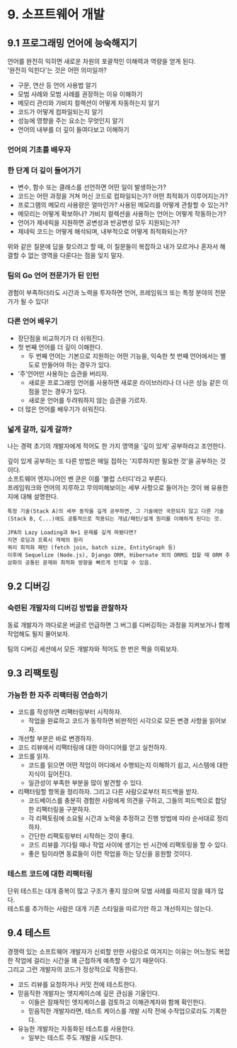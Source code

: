 # 9. 소프트웨어 개발

## 9.1 프로그래밍 언어에 능숙해지기

언어를 완전히 익히면 새로운 차원의 포괄적인 이해력과 역량을 얻게 된다.  
'완전히 익힌다'는 것은 어떤 의미일까?
- 구문, 연산 등 언어 사용법 알기
- 모범 사례와 모범 사례를 권장하는 이유 이해하기
- 메모리 관리와 가비지 컬렉션이 어떻게 자동하는지 알기
- 코드가 어떻게 컴파일되는지 알기
- 성능에 영향을 주는 요소는 무엇인지 알기
- 언어의 내부를 더 깊이 들여다보고 이해하기

### 언어의 기초를 배우자

### 한 단계 더 깊이 들어가기

- 변수, 함수 또는 클래스를 선언하면 어떤 일이 발생하는가?
- 코드는 어떤 과정을 거쳐 머신 코드로 컴파일되는가? 어떤 최적화가 이루어지는가?
- 프로그램의 메모리 사용량은 얼마인가? 사용된 메모리를 어떻게 관찰할 수 있는가?
- 메모리는 어떻게 확보하나? 가비지 컬렉션을 사용하는 언어는 어떻게 작동하는가?
- 언어가 제네릭을 지원하면 공변성과 반공변성 모두 지원되는가?
- 제네릭 코드는 어떻게 해석되며, 내부적으로 어떻게 최적화되는가?

위와 같은 질문에 답을 찾으려고 할 때, 이 질문들이 복잡하고 내가 모르거나 혼자서 해결할 수 없는 영역을 다룬다는 점을 잊지 말자.


### 팀의 Go 언어 전문가가 된 인턴

경험이 부족하더라도 시간과 노력을 투자하면 언어, 프레임워크 또는 특정 분야의 전문가가 될 수 있다!


### 다른 언어 배우기

- 장단점을 비교하기가 더 쉬워진다.
- 첫 번째 언어를 더 깊이 이해한다.
  - 두 번째 언어는 기본으로 지원하는 어떤 기능을, 익숙한 첫 번째 언어에서는 별도로 만들어야 하는 경우가 있다.
- '주'언어만 사용하는 습관을 버리자.
  - 새로운 프로그래밍 언어를 사용하면 새로운 라이브러리나 더 나은 성능 같은 이점을 얻는 경우가 있다.
  - 새로운 언어를 두려워하지 않는 습관을 기르자.
- 더 많은 언어를 배우기가 쉬워진다.


### 넓게 갈까, 깊게 갈까?

나는 경력 초기의 개발자에게 적어도 한 가지 영역을 '깊이 있게' 공부하라고 조언한다.  

깊이 있게 공부하는 또 다른 방법은 매일 접하는 '지루하지만 필요한 것'을 공부하는 것이다.  
소프트웨어 엔지니어인 벤 쿤은 이를 '블럽 스터디'라고 부른다.  
프레임워크와 언어의 지루하고 무의미해보이는 세부 사항으로 들어가는 것이 왜 유용한지에 대해 설명한다.  

```
특정 기술(Stack A)의 세부 동작을 깊게 공부하면, 그 기술에만 국한되지 않고 다른 기술(Stack B, C...)에도 공통적으로 적용되는 개념/패턴/설계 원리를 이해하게 된다는 것.

JPA의 Lazy Loading과 N+1 문제를 깊게 파봤다면?  
지연 로딩과 프록시 객체의 원리  
쿼리 최적화 패턴 (fetch join, batch size, EntityGraph 등)  
이후에 Sequelize (Node.js), Django ORM, Hibernate 외의 ORM도 접할 때 ORM 추상화의 공통된 문제와 최적화 방향을 빠르게 인지할 수 있음.  
```


## 9.2 디버깅

### 숙련된 개발자의 디버깅 방법을 관찰하자

동료 개발자가 까다로운 버글르 언급하면 그 버그를 디버깅하는 과정을 지켜보거나 함께 작업해도 될지 물어보자.  

팀의 디버깅 세션에서 모든 개발자와 적어도 한 번은 짝을 이뤄보자.  


## 9.3 리팩토링

### 가능한 한 자주 리팩터링 연습하기

- 코드를 작성하면 리팩터링부터 시작하자.
  - 작업을 완료하고 코드가 동작하면 비판적인 시각으로 모든 변경 사항을 읽어보자.
- 개선할 부분은 바로 변경하자.
- 코드 리뷰에서 리팩터링에 대한 아이디어를 얻고 실천하자.
- 코드를 읽자.
  - 코드를 읽으면 어떤 작업이 어디에서 수행되는지 이해하기 쉽고, 시스템에 대한 지식이 깊어진다.
  - 일관성이 부족한 부분을 많이 발견할 수 있다.
- 리팩터링할 항목을 정리하자. 그리고 다른 사람으로부터 피드백을 받자.
  - 코드베이스를 충분히 경험한 사람에게 의견을 구하고, 그들의 피드백으로 합당한 리팩터링을 구분하자.
  - 각 리팩토링에 소요될 시간과 노력을 추정하고 진행 방법에 따라 순서대로 정리하자.
  - 간단한 리팩토링부터 시작하는 것이 좋다.
  - 코드 리뷰를 기다릴 때나 작업 사이에 생기는 빈 시간에 리팩토링을 할 수 있다.
  - 좋은 팀이라면 동료들이 이런 작업을 하는 당신을 응원할 것이다.

### 테스트 코드에 대한 리팩터링

단위 테스트는 대개 중복이 많고 구조가 좋지 않으며 모범 사례를 따르지 않을 때가 많다.  
테스트를 추가하는 사람은 대개 기존 스타일을 따르기만 하고 개선하지는 않는다.  


## 9.4 테스트

경쟁력 있는 소프트웨어 개발자가 신뢰할 만한 사람으로 여겨지는 이유는 어느정도 복잡한 작업에 걸리는 시간을 꽤 근접하게 예측할 수 있기 때문이다.  
그리고 그런 개발자의 코드가 정상적으로 작동한다.  

- 코드 리뷰를 요청하거나 커밋 전에 테스트한다.
- 믿음직한 개발자는 엣지케이스에 깊은 관심을 기울인다.
  - 이들은 잠재적인 엣지케이스를 검토하고 이해관계자와 함께 확인한다.
  - 믿음직한 개발자라면, 테스트 케이스를 개발 시작 전에 수작업으로라도 기록한다.
- 유능한 개발자는 자동화된 테스트를 사용한다.
  - 일부는 테스트 주도 개발을 시도한다.



